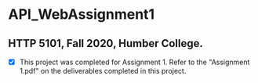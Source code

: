 # API_WebAssignment1

## HTTP 5101, Fall 2020, Humber College.
- [x] This project was completed for Assignment 1. Refer to the "Assignment 1.pdf" on the deliverables completed in this project.
